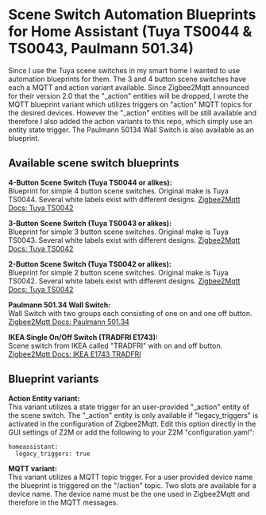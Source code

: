 # Scene Switch Automation Blueprints for Home Assistant (Tuya TS0044 & TS0043, Paulmann 501.34)
Since I use the Tuya scene switches in my smart home I wanted to use automation blueprints for them.
The 3 and 4 button scene switches have each a MQTT and action variant available.
Since Zigbee2Mqtt announced for their version 2.0 that the "_action" entities will be dropped, I wrote the MQTT blueprint variant which utilizes triggers on "action" MQTT topics for the desired devices.
However the "_action" entities will be still available and therefore I also added the action variants to this repo, which simply use an entity state trigger.
The Paulmann 50134 Wall Switch is also available as an blueprint.

## Available scene switch blueprints

**4-Button Scene Switch (Tuya TS0044 or alikes):**<br/>
Blueprint for simple 4 button scene switches. Original make is Tuya TS0044. Several white labels exist with different designs.
[Zigbee2Mqtt Docs: Tuya TS0042](https://www.zigbee2mqtt.io/devices/TS0044.html)

**3-Button Scene Switch (Tuya TS0043 or alikes):**<br/>
Blueprint for simple 3 button scene switches. Original make is Tuya TS0043. Several white labels exist with different designs.
[Zigbee2Mqtt Docs: Tuya TS0042](https://www.zigbee2mqtt.io/devices/TS0043.html)

**2-Button Scene Switch (Tuya TS0042 or alikes):**<br/>
Blueprint for simple 2 button scene switches. Original make is Tuya TS0042. Several white labels exist with different designs.
[Zigbee2Mqtt Docs: Tuya TS0042](https://www.zigbee2mqtt.io/devices/TS0042.html)

**Paulmann 501.34 Wall Switch:**<br/>
Wall Switch with two groups each consisting of one on and one off button. 
[Zigbee2Mqtt Docs: Paulmann 501.34](https://www.zigbee2mqtt.io/devices/501.34.html)

**IKEA Single On/Off Switch (TRADFRI E1743):**<br/>
Scene switch from IKEA called "TRADFRI" with on and off button.
[Zigbee2Mqtt Docs: IKEA E1743 TRADFRI](https://www.zigbee2mqtt.io/devices/e1743.html)

## Blueprint variants

**Action Entity variant:**<br/>
This variant utilizes a state trigger for an user-provided "_action" entity of the scene switch.
The "_action" entity is only available if "legacy_triggers" is activated in the configuration of Zigbee2Mqtt.
Edit this option directly in the GUI settings of Z2M or add the following to your Z2M "configuration.yaml":
```
homeassistant:
  legacy_triggers: true
```

**MQTT variant:**<br/>
This variant utilizes a MQTT topic trigger. 
For a user provided device name the blueprint is triggered on the "/action" topic.
Two slots are available for a device name.
The device name must be the one used in Zigbee2Mqtt and therefore in the MQTT messages.
